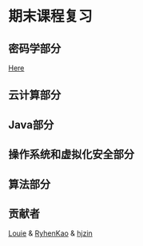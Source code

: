 # 期末课程复习

## 密码学部分

[Here](https://github.com/h3h3da/Course-review-materials/tree/master/%E5%AF%86%E7%A0%81%E5%AD%A6%E5%A4%8D%E4%B9%A0)

## 云计算部分

## Java部分

## 操作系统和虚拟化安全部分

## 算法部分

## 贡献者

[Louie](https://github.com/h3h3da) & [RyhenKao](https://github.com/RyhenKao) & [hjzin](https://github.com/hjzin)


